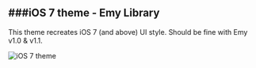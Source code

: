 ###iOS 7 theme - Emy Library
---

This theme recreates iOS 7 (and above) UI style.
Should be fine with Emy v1.0 & v1.1.

![iOS 7 theme](http://www.emy-library.org/files/themes/ios7/1.0/screenshots/ios7-1.jpg)